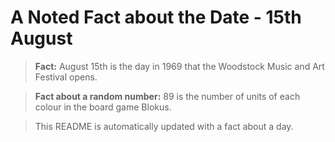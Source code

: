 
# A Noted Fact about the Date - 15th August

> **Fact:** August 15th is the day in 1969 that the Woodstock Music and Art Festival opens.

> **Fact about a random number:** 89 is the number of units of each colour in the board game Blokus.

> This README is automatically updated with a fact about a day.
